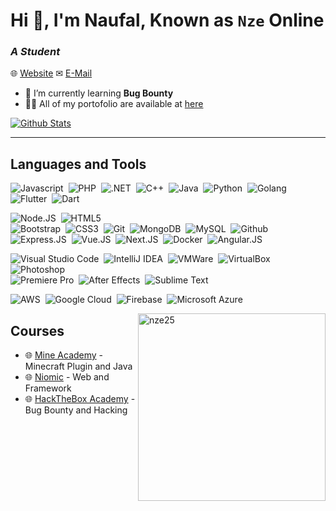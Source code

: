 # Hi 👋, I'm Naufal, Known as `Nze` Online
### *A Student*

🌐 [Website](https://nze.estrium.net)
✉ [E-Mail](https://nze.estrium.net)

- 🌱 I’m currently learning **Bug Bounty**
- 👨‍💻 All of my portofolio are available at [here](https://nze.estrium.net)

[![Github Stats](https://github-readme-stats.vercel.app/api?username=nze25&show_icons=true&locale=en)](https://github.com/anuraghazra/github-readme-stats)

---

## Languages and Tools

![Javascript](https://img.shields.io/badge/-Javascript-blue?style=flat&logo=javascript)&nbsp;
![PHP](https://img.shields.io/badge/-PHP-blue?style=flat&logo=php)&nbsp;
![.NET](https://img.shields.io/badge/-.NET-blue?style=flat&logo=dotnet)&nbsp;
![C++](https://img.shields.io/badge/-C++-blue?style=flat&logo=cplusplus)&nbsp;
![Java](https://img.shields.io/badge/-Java-blue?style=flat&logo=java)&nbsp;
![Python](https://img.shields.io/badge/-Python-blue?style=flat&logo=python)&nbsp;
![Golang](https://img.shields.io/badge/-Golang-blue?style=flat&logo=go)&nbsp;
![Flutter](https://img.shields.io/badge/-Flutter-blue?style=flat&logo=flutter)&nbsp;
![Dart](https://img.shields.io/badge/-Dart-blue?style=flat&logo=dart)&nbsp;

![Node.JS](https://img.shields.io/badge/-Node.JS-blue?style=flat&logo=node.js)&nbsp;
![HTML5](https://img.shields.io/badge/-HTML5-blue?style=flat&logo=html5)&nbsp;  
![Bootstrap](https://img.shields.io/badge/-Bootstrap-blue?style=flat&logo=bootstrap)&nbsp;
![CSS3](https://img.shields.io/badge/-CSS3-blue?style=flat&logo=css3&logoColor=039be5)&nbsp;
![Git](https://img.shields.io/badge/-Git-blue?style=flat&logo=git)&nbsp;
![MongoDB](https://img.shields.io/badge/-MongoDB-blue?style=flat&logo=mongodb)&nbsp;
![MySQL](https://img.shields.io/badge/-MySQL-blue?style=flat&logo=mysql)&nbsp;
![Github](https://img.shields.io/badge/-Github-blue?style=flat&logo=github)&nbsp;
![Express.JS](https://img.shields.io/badge/-Express-blue?style=flat&logo=express)&nbsp;
![Vue.JS](https://img.shields.io/badge/-Vue-blue?style=flat&logo=vuedotjs)&nbsp;
![Next.JS](https://img.shields.io/badge/-NextJS-blue?style=flat&logo=nextdotjs)&nbsp;
![Docker](https://img.shields.io/badge/-Docker-blue?style=flat&logo=docker)&nbsp;
![Angular.JS](https://img.shields.io/badge/-Angular-blue?style=flat&logo=angular)&nbsp;

![Visual Studio Code](https://img.shields.io/badge/-Visual%20Studio%20Code-blue?style=flat&logo=visualstudiocode)&nbsp;
![IntelliJ IDEA](https://img.shields.io/badge/-IntelliJ%20IDEA-blue?style=flat&logo=intellijidea)&nbsp;
![VMWare](https://img.shields.io/badge/-VMWare-blue?style=flat&logo=vmware)&nbsp;
![VirtualBox](https://img.shields.io/badge/-VirtualBox-blue?style=flat&logo=virtualbox)&nbsp;
![Photoshop](https://img.shields.io/badge/-Photoshop-blue?style=flat&logo=adobephotoshop)&nbsp;  
![Premiere Pro](https://img.shields.io/badge/-Premiere%20Pro-blue?style=flat&logo=adobepremierepro)&nbsp;
![After Effects](https://img.shields.io/badge/-Adobe%20After%20Effects-blue?style=flat&logo=adobeaftereffects)&nbsp;
![Sublime Text](https://img.shields.io/badge/-Sublime%20Text-blue?style=flat&logo=sublimetext)&nbsp;

![AWS](https://img.shields.io/badge/-AWS-blue?style=flat&logo=amazonaws)&nbsp;
![Google Cloud](https://img.shields.io/badge/-Google%20Cloud-blue?style=flat&logo=googlecloud)&nbsp;
![Firebase](https://img.shields.io/badge/-Firebase-blue?style=flat&logo=firebase)&nbsp;
![Microsoft Azure](https://img.shields.io/badge/-Microsoft%20Azure-blue?style=flat&logo=microsoftazure)&nbsp;

<img src="https://github-readme-stats.vercel.app/api/top-langs?username=nze25&show_icons=true&locale=en&langs_count=10" align="right" alt="nze25" width="300px" />

## Courses

- 🌐 [Mine Academy](https://mineacademy.org) - Minecraft Plugin and Java
- 🌐 [Niomic](https://niomic.id/) - Web and Framework
- 🌐 [HackTheBox Academy](https://academy.hackthebox.com/) - Bug Bounty and Hacking
